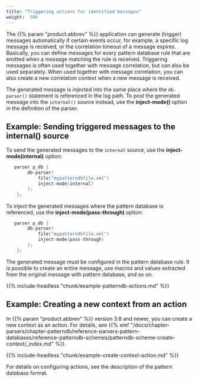 ```yaml
---
title: "Triggering actions for identified messages"
weight:  500
---
```

<!-- DISCLAIMER: This file is based on the syslog-ng Open Source Edition documentation https://github.com/balabit/syslog-ng-ose-guides/commit/2f4a52ee61d1ea9ad27cb4f3168b95408fddfdf2 and is used under the terms of The syslog-ng Open Source Edition Documentation License. The file has been modified by Axoflow. -->

The {{% param "product.abbrev" %}} application can generate (trigger) messages automatically if certain events occur, for example, a specific log message is received, or the correlation timeout of a message expires. Basically, you can define messages for every pattern database rule that are emitted when a message matching the rule is received. Triggering messages is often used together with message correlation, but can also be used separately. When used together with message correlation, you can also create a new correlation context when a new message is received.

The generated message is injected into the same place where the `db-parser()` statement is referenced in the log path. To post the generated message into the `internal()` source instead, use the **inject-mode()** option in the definition of the parser.


## Example: Sending triggered messages to the internal() source

To send the generated messages to the `internal` source, use the **inject-mode(internal)** option:

```c
   parser p_db {
        db-parser(
            file("mypatterndbfile.xml")
            inject-mode(internal)
        );
    };

```

To inject the generated messages where the pattern database is referenced, use the **inject-mode(pass-through)** option:

```c
   parser p_db {
        db-parser(
            file("mypatterndbfile.xml")
            inject-mode(pass-through)
        );
    };

```


The generated message must be configured in the pattern database rule. It is possible to create an entire message, use macros and values extracted from the original message with pattern database, and so on.

{{% include-headless "chunk/example-patterndb-actions.md" %}}


## Example: Creating a new context from an action

In {{% param "product.abbrev" %}} version 3.8 and newer, you can create a new context as an action. For details, see {{% xref "/docs/chapter-parsers/chapter-patterndb/reference-parsers-pattern-databases/reference-patterndb-schemes/patterndb-scheme-create-context/_index.md" %}}.

{{% include-headless "chunk/example-create-context-action.md" %}}


For details on configuring actions, see the description of the pattern database format.

